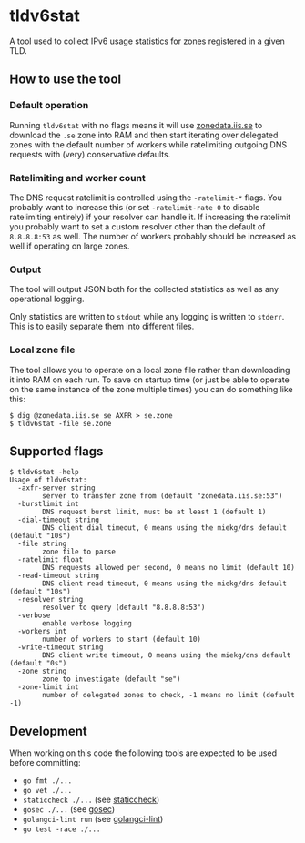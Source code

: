 # tldv6stat
A tool used to collect IPv6 usage statistics for zones registered in a given TLD.

## How to use the tool
### Default operation
Running `tldv6stat` with no flags means it will use
[zonedata.iis.se](https://internetstiftelsen.se/en/zone-data/) to download the
`.se` zone into RAM and then start iterating over delegated zones with the default
number of workers while ratelimiting outgoing DNS requests with (very)
conservative defaults.

### Ratelimiting and worker count
The DNS request ratelimit is controlled using the `-ratelimit-*` flags. You
probably want to increase this (or set `-ratelimit-rate 0` to disable
ratelimiting entirely) if your resolver can handle it. If increasing the
ratelimit you probably want to set a custom resolver other than the default of
`8.8.8.8:53` as well. The number of workers probably should be increased as
well if operating on large zones.

### Output
The tool will output JSON both for the collected statistics as well as any operational logging.

Only statistics are written to `stdout` while any logging is written to
`stderr`. This is to easily separate them into different files.

### Local zone file
The tool allows you to operate on a local zone file rather than downloading
it into RAM on each run. To save on startup time (or just be able to operate on
the same instance of the zone multiple times) you can do something like this:
```
$ dig @zonedata.iis.se se AXFR > se.zone
$ tldv6stat -file se.zone
```

## Supported flags
```
$ tldv6stat -help
Usage of tldv6stat:
  -axfr-server string
    	server to transfer zone from (default "zonedata.iis.se:53")
  -burstlimit int
    	DNS request burst limit, must be at least 1 (default 1)
  -dial-timeout string
    	DNS client dial timeout, 0 means using the miekg/dns default (default "10s")
  -file string
    	zone file to parse
  -ratelimit float
    	DNS requests allowed per second, 0 means no limit (default 10)
  -read-timeout string
    	DNS client read timeout, 0 means using the miekg/dns default (default "10s")
  -resolver string
    	resolver to query (default "8.8.8.8:53")
  -verbose
    	enable verbose logging
  -workers int
    	number of workers to start (default 10)
  -write-timeout string
    	DNS client write timeout, 0 means using the miekg/dns default (default "0s")
  -zone string
    	zone to investigate (default "se")
  -zone-limit int
    	number of delegated zones to check, -1 means no limit (default -1)
```

## Development
When working on this code the following tools are expected to be used before
committing:
* `go fmt ./...`
* `go vet ./...`
* `staticcheck ./...` (see [staticcheck](https://staticcheck.io))
* `gosec ./...` (see [gosec](https://github.com/securego/gosec))
* `golangci-lint run` (see [golangci-lint](https://golangci-lint.run))
* `go test -race ./...`
